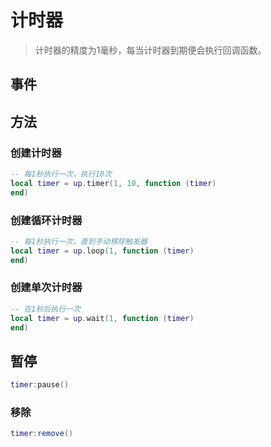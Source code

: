 # 计时器

> 计时器的精度为1毫秒，每当计时器到期便会执行回调函数。

## 事件


## 方法

### 创建计时器
```lua
-- 每1秒执行一次，执行10次
local timer = up.timer(1, 10, function (timer)
end)
```

### 创建循环计时器
```lua
-- 每1秒执行一次，直到手动移除触发器
local timer = up.loop(1, function (timer)
end)
```

### 创建单次计时器
```lua
-- 在1秒后执行一次
local timer = up.wait(1, function (timer)
end)
```

## 暂停
```lua
timer:pause()
```

### 移除
```lua
timer:remove()
```
